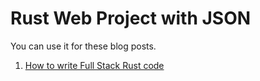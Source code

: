 # Rust Web Project with JSON

You can use it for these blog posts.

1. [How to write Full Stack Rust code](https://www.steadylearner.com/blog/read/How-to-write-Full-Stack-Rust-code)

